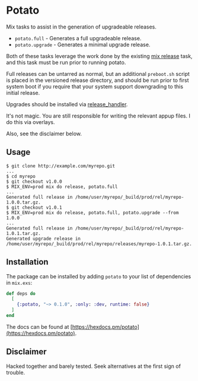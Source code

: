 # Potato

Mix tasks to assist in the generation of upgradeable releases.

- `potato.full` - Generates a full upgradeable release.
- `potato.upgrade` - Generates a minimal upgrade release.

Both of these tasks leverage the work done by the existing 
[mix release](https://hexdocs.pm/mix/Mix.Release.html#content) task, and this
task must be run prior to running potato.

Full releases can be untarred as normal, but an additional `preboot.sh` script
is placed in the versioned release directory, and should be run prior to first
system boot if you require that your system support downgrading to this initial
release.

Upgrades should be installed via [release_handler](http://erlang.org/doc/man/release_handler.html).

It's not magic. You are still responsible for writing the relevant appup files. I
do this via overlays.

Also, see the disclaimer below.

## Usage

```shell
$ git clone http://example.com/myrepo.git
...
$ cd myrepo
$ git checkout v1.0.0
$ MIX_ENV=prod mix do release, potato.full
...
Generated full release in /home/user/myrepo/_build/prod/rel/myrepo-1.0.0.tar.gz.
$ git checkout v1.0.1
$ MIX_ENV=prod mix do release, potato.full, potato.upgrade --from 1.0.0
...
Generated full release in /home/user/myrepo/_build/prod/rel/myrepo-1.0.1.tar.gz.
Generated upgrade release in /home/user/myrepo/_build/prod/rel/myrepo/releases/myrepo-1.0.1.tar.gz.
```

## Installation

The package can be installed by adding `potato` to your list of dependencies in `mix.exs`:

```elixir
def deps do
  [
    {:potato, "~> 0.1.0", :only: :dev, runtime: false}
  ]
end
```

The docs can be found at [https://hexdocs.pm/potato](https://hexdocs.pm/potato).

## Disclaimer

Hacked together and barely tested. Seek alternatives at the first sign of trouble.
